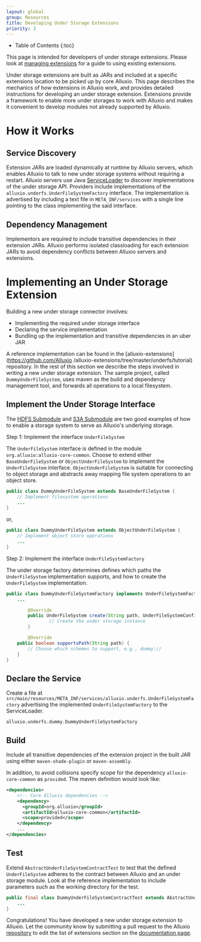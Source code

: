 ```yaml
---
layout: global
group: Resources
title: Developing Under Storage Extensions
priority: 3
---
```


* Table of Contents
{:toc}

This page is intended for developers of under storage extensions. Please look at [managing
extensions](UFSExtensions.html) for a guide to using existing extensions.

Under storage extensions are built as JARs and included at a specific extensions location to be
picked up by core Alluxio. This page describes the mechanics of how extensions in Alluxio work, and
provides detailed instructions for developing an under storage extension. Extensions provide a
framework to enable more under storages to work with Alluxio and makes it convenient to develop
modules not already supported by Alluxio.

# How it Works

## Service Discovery

Extension JARs are loaded dynamically at runtime by Alluxio servers, which enables Alluxio to talk
to new under storage systems without requiring a restart. Alluxio servers use Java
[ServiceLoader](https://docs.oracle.com/javase/7/docs/api/java/util/ServiceLoader.html) to discover
implementations of the under storage API. Providers include implementations of the
`alluxio.underfs.UnderFileSystemFactory` interface. The implementation is advertised by including a
text file in `META_INF/services` with a single line pointing to the class implementing the said
interface.

## Dependency Management

Implementors are required to include transitive dependencies in their extension JARs. Alluxio performs
isolated classloading for each extension JARs to avoid dependency conflicts between Alluxio servers and
extensions.

# Implementing an Under Storage Extension

Building a new under storage connector involves: 

- Implementing the required under storage interface
- Declaring the service implementation
- Bundling up the implementation and transitive dependencies in an uber JAR

A reference implementation can be found in the [alluxio-extensions](https://github.com/Alluxio
/alluxio-extensions/tree/master/underfs/tutorial) repository. In the rest of this section we
describe the steps involved in writing a new under storage extension. The sample project, called
`DummyUnderFileSystem`, uses maven as the build and dependency management tool, and forwards all
operations to a local filesystem.

## Implement the Under Storage Interface

The [HDFS Submodule](https://github.com/alluxio/alluxio/tree/master/underfs/hdfs) and [S3A Submodule](https://github.com/alluxio/alluxio/tree/master/underfs/s3a) are two good examples of how to enable a storage system to serve as Alluxio's underlying storage.

Step 1: Implement the interface `UnderFileSystem`

The `UnderFileSystem` interface is defined in the module `org.alluxio:alluxio-core-common`. Choose
to extend either `BaseUnderFileSystem` or `ObjectUnderFileSystem` to implement the `UnderFileSystem`
interface. `ObjectUnderFileSystem` is suitable for connecting to object storage and abstracts away
mapping file system operations to an object store.

```java
public class DummyUnderFileSystem extends BaseUnderFileSystem {
	// Implement filesystem operations
	...
}
```

or,

```java
public class DummyUnderFileSystem extends ObjectUnderFileSystem {
	// Implement object store operations 
	...
}
```

Step 2: Implement the interface `UnderFileSystemFactory`

The under storage factory determines defines which paths the `UnderFileSystem` implementation
supports, and how to create the `UnderFileSystem` implementation.

```java
public class DummyUnderFileSystemFactory implements UnderFileSystemFactory {
	...

        @Override
        public UnderFileSystem create(String path, UnderFileSystemConfiguration conf) {
                // Create the under storage instance
        }

        @Override
	public boolean supportsPath(String path) {
		// Choose which schemes to support, e.g., dummy://
	}
}
```

## Declare the Service

Create a file at `src/main/resources/META_INF/services/alluxio.underfs.UnderFileSystemFactory`
advertising the implemented `UnderFileSystemFactory` to the ServiceLoader.

```
alluxio.underfs.dummy.DummyUnderFileSystemFactory
```

## Build

Include all transitive dependencies of the extension project in the built JAR using either
`maven-shade-plugin` or `maven-assembly`.

In addition, to avoid collisions specify scope for the dependency `alluxio-core-common` as
`provided`. The maven definition would look like:

```xml
<dependencies>
    <!-- Core Alluxio dependencies -->
    <dependency>
      <groupId>org.alluxio</groupId>
      <artifactId>alluxio-core-common</artifactId>
      <scope>provided</scope>
    </dependency>
    ...
</dependencies>
```

## Test

Extend `AbstractUnderFileSystemContractTest` to test that the defined `UnderFileSystem` adheres to
the contract between Alluxio and an under storage module. Look at the reference implementation to
include parameters such as the working directory for the test.

```java 
public final class DummyUnderFileSystemContractTest extends AbstractUnderFileSystemContractTest {
    ...
} 
```

Congratulations! You have developed a new under storage extension to Alluxio. Let the community
know by submitting a pull request to the Alluxio
[repository](https://github.com/Alluxio/alluxio/tree/master/docs/en/UFSExtensions.md) to edit the
list of extensions section on the [documentation page](UFSExtensions.html).
